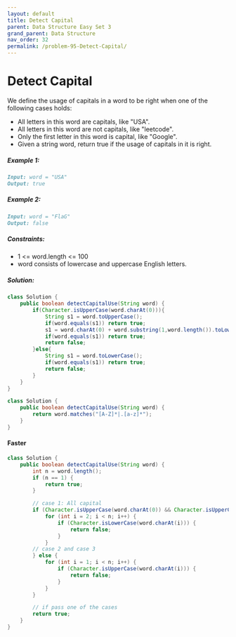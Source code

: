 ```yaml
---
layout: default
title: Detect Capital
parent: Data Structure Easy Set 3
grand_parent: Data Structure
nav_order: 32
permalink: /problem-95-Detect-Capital/
---
```

# Detect Capital

We define the usage of capitals in a word to be right when one of the following cases holds:

* All letters in this word are capitals, like "USA".
* All letters in this word are not capitals, like "leetcode".
* Only the first letter in this word is capital, like "Google".
* Given a string word, return true if the usage of capitals in it is right.

##### Example 1:
```markdown
Input: word = "USA"
Output: true
```
##### Example 2:
```markdown
Input: word = "FlaG"
Output: false
```
##### Constraints:
* 1 <= word.length <= 100
* word consists of lowercase and uppercase English letters.

##### Solution:
```java
class Solution {
    public boolean detectCapitalUse(String word) {
        if(Character.isUpperCase(word.charAt(0))){
            String s1 = word.toUpperCase();
            if(word.equals(s1)) return true;
            s1 = word.charAt(0) + word.substring(1,word.length()).toLowerCase();
            if(word.equals(s1)) return true;
            return false;
        }else{
            String s1 = word.toLowerCase();
            if(word.equals(s1)) return true;
            return false;
        }
    }
}
```
```java
class Solution {
    public boolean detectCapitalUse(String word) {
        return word.matches("[A-Z]*|.[a-z]*");
    }
}
```
#### Faster 
```java
class Solution {
    public boolean detectCapitalUse(String word) {
        int n = word.length();
        if (n == 1) {
            return true;
        }

        // case 1: All capital
        if (Character.isUpperCase(word.charAt(0)) && Character.isUpperCase(word.charAt(1))) {
            for (int i = 2; i < n; i++) {
                if (Character.isLowerCase(word.charAt(i))) {
                    return false;
                }
            }
        // case 2 and case 3
        } else {
            for (int i = 1; i < n; i++) {
                if (Character.isUpperCase(word.charAt(i))) {
                    return false;
                }
            }
        }

        // if pass one of the cases
        return true;
    }
}
```